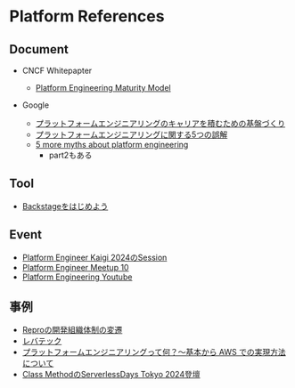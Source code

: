 # Platform References

## Document

* CNCF Whitepapter
  * [Platform Engineering Maturity Model](https://tag-app-delivery.cncf.io/whitepapers/platform-eng-maturity-model/)

* Google
  * [プラットフォームエンジニアリングのキャリアを積むための基盤づくり](https://cloud.google.com/blog/ja/products/application-development/how-to-become-a-platform-engineer)
  * [プラットフォームエンジニアリングに関する5つの誤解](https://cloud.google.com/blog/ja/products/application-development/common-myths-about-platform-engineering?hl=ja)
  * [5 more myths about platform engineering](https://cloud.google.com/blog/products/application-development/another-five-myths-about-platform-engineering)
    * part2もある


## Tool

* [Backstageをはじめよう](https://techbookfest.org/product/i3epaUpnNgLgwm7cce1zFa?productVariantID=72UBgcAExyWL8QxXmrsXZq)

## Event

* [Platform Engineer Kaigi 2024のSession](https://www.cnia.io/pek2024/sessions/)
* [Platform Engineer Meetup 10](https://platformengineering.connpass.com/event/329871/)
* [Platform Engineering Youtube](https://www.youtube.com/@PlatformEngineering/playlists)


## 事例

* [Reproの開発組織体制の変遷](https://speakerdeck.com/a_bicky/platform-engineering-meetup-number-6)
* [レバテック](https://speakerdeck.com/leveragestech/ituplatform-engineeringwoshi-merubekika-rebatetukunokesusutadei-platform-engineering-kaigi-2024)
* [プラットフォームエンジニアリングって何？〜基本から AWS での実現方法について](https://aws.amazon.com/jp/blogs/news/20240229-platform-engineering-event/)
* [Class MethodのServerlessDays Tokyo 2024登壇](https://dev.classmethod.jp/articles/serverlessdays-tokyo-2024-wakatsuki-serverless-development-platform-engineering/)
